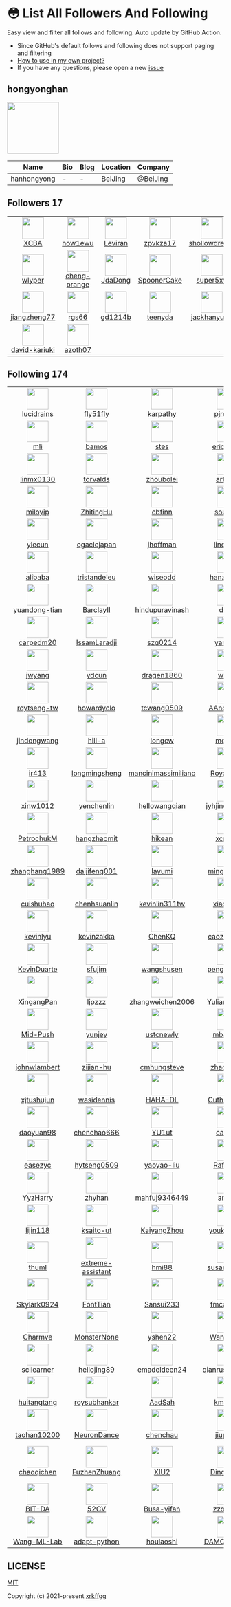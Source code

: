 # 😳 List All Followers And Following

 Easy view and filter all follows and following. Auto update by GitHub Action.

- Since GitHub's default follows and following does not support paging and filtering
- [How to use in my own project?](https://github.com/xrkffgg/list-all-followers-and-following/issues/1)
- If you have any questions, please open a new [issue](https://github.com/xrkffgg/list-all-followers-and-following/issues)

## hongyonghan

<img src="https://avatars.githubusercontent.com/u/53131561?v=4" width="120" />

| Name | Bio | Blog | Location | Company |
| -- | -- | -- | -- | -- |
| hanhongyong | - | - | BeiJing | [@BeiJing](https://github.com/BeiJing) |

## Followers <kbd>17</kbd>

<table>
  <tr>
    <td width="150" align="center">
      <a href="https://github.com/XCBA">
        <img src="https://avatars.githubusercontent.com/u/107749581?v=4" width="50" />
        <br />
        XCBA
      </a>
    </td>
    <td width="150" align="center">
      <a href="https://github.com/how1ewu">
        <img src="https://avatars.githubusercontent.com/u/98788152?v=4" width="50" />
        <br />
        how1ewu
      </a>
    </td>
    <td width="150" align="center">
      <a href="https://github.com/Leviran">
        <img src="https://avatars.githubusercontent.com/u/72565002?v=4" width="50" />
        <br />
        Leviran
      </a>
    </td>
    <td width="150" align="center">
      <a href="https://github.com/zpvkza17">
        <img src="https://avatars.githubusercontent.com/u/67278628?v=4" width="50" />
        <br />
        zpvkza17
      </a>
    </td>
    <td width="150" align="center">
      <a href="https://github.com/shollowdream">
        <img src="https://avatars.githubusercontent.com/u/66812066?v=4" width="50" />
        <br />
        shollowdream
      </a>
    </td>
  </tr><tr>
    <td width="150" align="center">
      <a href="https://github.com/wlyper">
        <img src="https://avatars.githubusercontent.com/u/62128180?v=4" width="50" />
        <br />
        wlyper
      </a>
    </td>
    <td width="150" align="center">
      <a href="https://github.com/cheng-orange">
        <img src="https://avatars.githubusercontent.com/u/59793503?v=4" width="50" />
        <br />
        cheng-orange
      </a>
    </td>
    <td width="150" align="center">
      <a href="https://github.com/JdaDong">
        <img src="https://avatars.githubusercontent.com/u/51486235?v=4" width="50" />
        <br />
        JdaDong
      </a>
    </td>
    <td width="150" align="center">
      <a href="https://github.com/SpoonerCake">
        <img src="https://avatars.githubusercontent.com/u/49234232?v=4" width="50" />
        <br />
        SpoonerCake
      </a>
    </td>
    <td width="150" align="center">
      <a href="https://github.com/super5xy">
        <img src="https://avatars.githubusercontent.com/u/47842371?v=4" width="50" />
        <br />
        super5xy
      </a>
    </td>
  </tr><tr>
    <td width="150" align="center">
      <a href="https://github.com/jiangzheng77">
        <img src="https://avatars.githubusercontent.com/u/47706313?v=4" width="50" />
        <br />
        jiangzheng77
      </a>
    </td>
    <td width="150" align="center">
      <a href="https://github.com/rgs66">
        <img src="https://avatars.githubusercontent.com/u/39143290?v=4" width="50" />
        <br />
        rgs66
      </a>
    </td>
    <td width="150" align="center">
      <a href="https://github.com/gd1214b">
        <img src="https://avatars.githubusercontent.com/u/37929478?v=4" width="50" />
        <br />
        gd1214b
      </a>
    </td>
    <td width="150" align="center">
      <a href="https://github.com/teenyda">
        <img src="https://avatars.githubusercontent.com/u/32611864?v=4" width="50" />
        <br />
        teenyda
      </a>
    </td>
    <td width="150" align="center">
      <a href="https://github.com/jackhanyuan">
        <img src="https://avatars.githubusercontent.com/u/24978318?v=4" width="50" />
        <br />
        jackhanyuan
      </a>
    </td>
  </tr><tr>
    <td width="150" align="center">
      <a href="https://github.com/david-kariuki">
        <img src="https://avatars.githubusercontent.com/u/14153276?v=4" width="50" />
        <br />
        david-kariuki
      </a>
    </td>
    <td width="150" align="center">
      <a href="https://github.com/azoth07">
        <img src="https://avatars.githubusercontent.com/u/7674044?v=4" width="50" />
        <br />
        azoth07
      </a>
    </td>
    <td width="150" align="center">
    </td>
    <td width="150" align="center">
    </td>
    <td width="150" align="center">
    </td>
  </tr>
</table>

## Following <kbd>174</kbd>

<table>
  <tr>
    <td width="150" align="center">
      <a href="https://github.com/lucidrains">
        <img src="https://avatars.githubusercontent.com/u/108653?v=4" width="50" />
        <br />
        lucidrains
      </a>
    </td>
    <td width="150" align="center">
      <a href="https://github.com/fly51fly">
        <img src="https://avatars.githubusercontent.com/u/128885?v=4" width="50" />
        <br />
        fly51fly
      </a>
    </td>
    <td width="150" align="center">
      <a href="https://github.com/karpathy">
        <img src="https://avatars.githubusercontent.com/u/241138?v=4" width="50" />
        <br />
        karpathy
      </a>
    </td>
    <td width="150" align="center">
      <a href="https://github.com/pjreddie">
        <img src="https://avatars.githubusercontent.com/u/302108?v=4" width="50" />
        <br />
        pjreddie
      </a>
    </td>
    <td width="150" align="center">
      <a href="https://github.com/goodfeli">
        <img src="https://avatars.githubusercontent.com/u/387866?v=4" width="50" />
        <br />
        goodfeli
      </a>
    </td>
  </tr><tr>
    <td width="150" align="center">
      <a href="https://github.com/mli">
        <img src="https://avatars.githubusercontent.com/u/421857?v=4" width="50" />
        <br />
        mli
      </a>
    </td>
    <td width="150" align="center">
      <a href="https://github.com/bamos">
        <img src="https://avatars.githubusercontent.com/u/707462?v=4" width="50" />
        <br />
        bamos
      </a>
    </td>
    <td width="150" align="center">
      <a href="https://github.com/stes">
        <img src="https://avatars.githubusercontent.com/u/727984?v=4" width="50" />
        <br />
        stes
      </a>
    </td>
    <td width="150" align="center">
      <a href="https://github.com/erictzeng">
        <img src="https://avatars.githubusercontent.com/u/833004?v=4" width="50" />
        <br />
        erictzeng
      </a>
    </td>
    <td width="150" align="center">
      <a href="https://github.com/arunmallya">
        <img src="https://avatars.githubusercontent.com/u/838538?v=4" width="50" />
        <br />
        arunmallya
      </a>
    </td>
  </tr><tr>
    <td width="150" align="center">
      <a href="https://github.com/linmx0130">
        <img src="https://avatars.githubusercontent.com/u/975318?v=4" width="50" />
        <br />
        linmx0130
      </a>
    </td>
    <td width="150" align="center">
      <a href="https://github.com/torvalds">
        <img src="https://avatars.githubusercontent.com/u/1024025?v=4" width="50" />
        <br />
        torvalds
      </a>
    </td>
    <td width="150" align="center">
      <a href="https://github.com/zhoubolei">
        <img src="https://avatars.githubusercontent.com/u/1149687?v=4" width="50" />
        <br />
        zhoubolei
      </a>
    </td>
    <td width="150" align="center">
      <a href="https://github.com/artix41">
        <img src="https://avatars.githubusercontent.com/u/1157968?v=4" width="50" />
        <br />
        artix41
      </a>
    </td>
    <td width="150" align="center">
      <a href="https://github.com/rbgirshick">
        <img src="https://avatars.githubusercontent.com/u/1190634?v=4" width="50" />
        <br />
        rbgirshick
      </a>
    </td>
  </tr><tr>
    <td width="150" align="center">
      <a href="https://github.com/miloyip">
        <img src="https://avatars.githubusercontent.com/u/1195774?v=4" width="50" />
        <br />
        miloyip
      </a>
    </td>
    <td width="150" align="center">
      <a href="https://github.com/ZhitingHu">
        <img src="https://avatars.githubusercontent.com/u/1204484?v=4" width="50" />
        <br />
        ZhitingHu
      </a>
    </td>
    <td width="150" align="center">
      <a href="https://github.com/cbfinn">
        <img src="https://avatars.githubusercontent.com/u/1254657?v=4" width="50" />
        <br />
        cbfinn
      </a>
    </td>
    <td width="150" align="center">
      <a href="https://github.com/soumith">
        <img src="https://avatars.githubusercontent.com/u/1310570?v=4" width="50" />
        <br />
        soumith
      </a>
    </td>
    <td width="150" align="center">
      <a href="https://github.com/rflamary">
        <img src="https://avatars.githubusercontent.com/u/1386873?v=4" width="50" />
        <br />
        rflamary
      </a>
    </td>
  </tr><tr>
    <td width="150" align="center">
      <a href="https://github.com/ylecun">
        <img src="https://avatars.githubusercontent.com/u/1435513?v=4" width="50" />
        <br />
        ylecun
      </a>
    </td>
    <td width="150" align="center">
      <a href="https://github.com/ogaclejapan">
        <img src="https://avatars.githubusercontent.com/u/1496485?v=4" width="50" />
        <br />
        ogaclejapan
      </a>
    </td>
    <td width="150" align="center">
      <a href="https://github.com/jhoffman">
        <img src="https://avatars.githubusercontent.com/u/1610783?v=4" width="50" />
        <br />
        jhoffman
      </a>
    </td>
    <td width="150" align="center">
      <a href="https://github.com/lindahua">
        <img src="https://avatars.githubusercontent.com/u/1900250?v=4" width="50" />
        <br />
        lindahua
      </a>
    </td>
    <td width="150" align="center">
      <a href="https://github.com/junyanz">
        <img src="https://avatars.githubusercontent.com/u/1924757?v=4" width="50" />
        <br />
        junyanz
      </a>
    </td>
  </tr><tr>
    <td width="150" align="center">
      <a href="https://github.com/alibaba">
        <img src="https://avatars.githubusercontent.com/u/1961952?v=4" width="50" />
        <br />
        alibaba
      </a>
    </td>
    <td width="150" align="center">
      <a href="https://github.com/tristandeleu">
        <img src="https://avatars.githubusercontent.com/u/2018752?v=4" width="50" />
        <br />
        tristandeleu
      </a>
    </td>
    <td width="150" align="center">
      <a href="https://github.com/wiseodd">
        <img src="https://avatars.githubusercontent.com/u/2296722?v=4" width="50" />
        <br />
        wiseodd
      </a>
    </td>
    <td width="150" align="center">
      <a href="https://github.com/hanzhaoml">
        <img src="https://avatars.githubusercontent.com/u/2367092?v=4" width="50" />
        <br />
        hanzhaoml
      </a>
    </td>
    <td width="150" align="center">
      <a href="https://github.com/jcjohnson">
        <img src="https://avatars.githubusercontent.com/u/2718714?v=4" width="50" />
        <br />
        jcjohnson
      </a>
    </td>
  </tr><tr>
    <td width="150" align="center">
      <a href="https://github.com/yuandong-tian">
        <img src="https://avatars.githubusercontent.com/u/2973937?v=4" width="50" />
        <br />
        yuandong-tian
      </a>
    </td>
    <td width="150" align="center">
      <a href="https://github.com/BarclayII">
        <img src="https://avatars.githubusercontent.com/u/2978100?v=4" width="50" />
        <br />
        BarclayII
      </a>
    </td>
    <td width="150" align="center">
      <a href="https://github.com/hindupuravinash">
        <img src="https://avatars.githubusercontent.com/u/3033246?v=4" width="50" />
        <br />
        hindupuravinash
      </a>
    </td>
    <td width="150" align="center">
      <a href="https://github.com/ddtm">
        <img src="https://avatars.githubusercontent.com/u/3285481?v=4" width="50" />
        <br />
        ddtm
      </a>
    </td>
    <td width="150" align="center">
      <a href="https://github.com/iamaziz">
        <img src="https://avatars.githubusercontent.com/u/3298308?v=4" width="50" />
        <br />
        iamaziz
      </a>
    </td>
  </tr><tr>
    <td width="150" align="center">
      <a href="https://github.com/carpedm20">
        <img src="https://avatars.githubusercontent.com/u/3346407?v=4" width="50" />
        <br />
        carpedm20
      </a>
    </td>
    <td width="150" align="center">
      <a href="https://github.com/IssamLaradji">
        <img src="https://avatars.githubusercontent.com/u/3382128?v=4" width="50" />
        <br />
        IssamLaradji
      </a>
    </td>
    <td width="150" align="center">
      <a href="https://github.com/szq0214">
        <img src="https://avatars.githubusercontent.com/u/3794909?v=4" width="50" />
        <br />
        szq0214
      </a>
    </td>
    <td width="150" align="center">
      <a href="https://github.com/yaringal">
        <img src="https://avatars.githubusercontent.com/u/3817641?v=4" width="50" />
        <br />
        yaringal
      </a>
    </td>
    <td width="150" align="center">
      <a href="https://github.com/floodsung">
        <img src="https://avatars.githubusercontent.com/u/3880963?v=4" width="50" />
        <br />
        floodsung
      </a>
    </td>
  </tr><tr>
    <td width="150" align="center">
      <a href="https://github.com/jwyang">
        <img src="https://avatars.githubusercontent.com/u/3894247?v=4" width="50" />
        <br />
        jwyang
      </a>
    </td>
    <td width="150" align="center">
      <a href="https://github.com/ydcun">
        <img src="https://avatars.githubusercontent.com/u/4220967?v=4" width="50" />
        <br />
        ydcun
      </a>
    </td>
    <td width="150" align="center">
      <a href="https://github.com/dragen1860">
        <img src="https://avatars.githubusercontent.com/u/4252555?v=4" width="50" />
        <br />
        dragen1860
      </a>
    </td>
    <td width="150" align="center">
      <a href="https://github.com/wtliao">
        <img src="https://avatars.githubusercontent.com/u/4618954?v=4" width="50" />
        <br />
        wtliao
      </a>
    </td>
    <td width="150" align="center">
      <a href="https://github.com/Cadene">
        <img src="https://avatars.githubusercontent.com/u/4681518?v=4" width="50" />
        <br />
        Cadene
      </a>
    </td>
  </tr><tr>
    <td width="150" align="center">
      <a href="https://github.com/roytseng-tw">
        <img src="https://avatars.githubusercontent.com/u/5027936?v=4" width="50" />
        <br />
        roytseng-tw
      </a>
    </td>
    <td width="150" align="center">
      <a href="https://github.com/howardyclo">
        <img src="https://avatars.githubusercontent.com/u/5404410?v=4" width="50" />
        <br />
        howardyclo
      </a>
    </td>
    <td width="150" align="center">
      <a href="https://github.com/tcwang0509">
        <img src="https://avatars.githubusercontent.com/u/5497944?v=4" width="50" />
        <br />
        tcwang0509
      </a>
    </td>
    <td width="150" align="center">
      <a href="https://github.com/AAnoosheh">
        <img src="https://avatars.githubusercontent.com/u/5615503?v=4" width="50" />
        <br />
        AAnoosheh
      </a>
    </td>
    <td width="150" align="center">
      <a href="https://github.com/shurans">
        <img src="https://avatars.githubusercontent.com/u/5804738?v=4" width="50" />
        <br />
        shurans
      </a>
    </td>
  </tr><tr>
    <td width="150" align="center">
      <a href="https://github.com/jindongwang">
        <img src="https://avatars.githubusercontent.com/u/6158206?v=4" width="50" />
        <br />
        jindongwang
      </a>
    </td>
    <td width="150" align="center">
      <a href="https://github.com/hill-a">
        <img src="https://avatars.githubusercontent.com/u/6171343?v=4" width="50" />
        <br />
        hill-a
      </a>
    </td>
    <td width="150" align="center">
      <a href="https://github.com/longcw">
        <img src="https://avatars.githubusercontent.com/u/6198400?v=4" width="50" />
        <br />
        longcw
      </a>
    </td>
    <td width="150" align="center">
      <a href="https://github.com/meetps">
        <img src="https://avatars.githubusercontent.com/u/6251729?v=4" width="50" />
        <br />
        meetps
      </a>
    </td>
    <td width="150" align="center">
      <a href="https://github.com/ChenglongChen">
        <img src="https://avatars.githubusercontent.com/u/6316171?v=4" width="50" />
        <br />
        ChenglongChen
      </a>
    </td>
  </tr><tr>
    <td width="150" align="center">
      <a href="https://github.com/ir413">
        <img src="https://avatars.githubusercontent.com/u/6415258?v=4" width="50" />
        <br />
        ir413
      </a>
    </td>
    <td width="150" align="center">
      <a href="https://github.com/longmingsheng">
        <img src="https://avatars.githubusercontent.com/u/6441121?v=4" width="50" />
        <br />
        longmingsheng
      </a>
    </td>
    <td width="150" align="center">
      <a href="https://github.com/mancinimassimiliano">
        <img src="https://avatars.githubusercontent.com/u/6758182?v=4" width="50" />
        <br />
        mancinimassimiliano
      </a>
    </td>
    <td width="150" align="center">
      <a href="https://github.com/RoyalVane">
        <img src="https://avatars.githubusercontent.com/u/6834885?v=4" width="50" />
        <br />
        RoyalVane
      </a>
    </td>
    <td width="150" align="center">
      <a href="https://github.com/nasimrahaman">
        <img src="https://avatars.githubusercontent.com/u/7032458?v=4" width="50" />
        <br />
        nasimrahaman
      </a>
    </td>
  </tr><tr>
    <td width="150" align="center">
      <a href="https://github.com/xinw1012">
        <img src="https://avatars.githubusercontent.com/u/7043460?v=4" width="50" />
        <br />
        xinw1012
      </a>
    </td>
    <td width="150" align="center">
      <a href="https://github.com/yenchenlin">
        <img src="https://avatars.githubusercontent.com/u/7057863?v=4" width="50" />
        <br />
        yenchenlin
      </a>
    </td>
    <td width="150" align="center">
      <a href="https://github.com/hellowangqian">
        <img src="https://avatars.githubusercontent.com/u/7327614?v=4" width="50" />
        <br />
        hellowangqian
      </a>
    </td>
    <td width="150" align="center">
      <a href="https://github.com/jyhjinghwang">
        <img src="https://avatars.githubusercontent.com/u/7334548?v=4" width="50" />
        <br />
        jyhjinghwang
      </a>
    </td>
    <td width="150" align="center">
      <a href="https://github.com/yyuanad">
        <img src="https://avatars.githubusercontent.com/u/7336485?v=4" width="50" />
        <br />
        yyuanad
      </a>
    </td>
  </tr><tr>
    <td width="150" align="center">
      <a href="https://github.com/PetrochukM">
        <img src="https://avatars.githubusercontent.com/u/7424737?v=4" width="50" />
        <br />
        PetrochukM
      </a>
    </td>
    <td width="150" align="center">
      <a href="https://github.com/hangzhaomit">
        <img src="https://avatars.githubusercontent.com/u/7707670?v=4" width="50" />
        <br />
        hangzhaomit
      </a>
    </td>
    <td width="150" align="center">
      <a href="https://github.com/hikean">
        <img src="https://avatars.githubusercontent.com/u/7871955?v=4" width="50" />
        <br />
        hikean
      </a>
    </td>
    <td width="150" align="center">
      <a href="https://github.com/xcpeng">
        <img src="https://avatars.githubusercontent.com/u/7874222?v=4" width="50" />
        <br />
        xcpeng
      </a>
    </td>
    <td width="150" align="center">
      <a href="https://github.com/wzsong17">
        <img src="https://avatars.githubusercontent.com/u/7880567?v=4" width="50" />
        <br />
        wzsong17
      </a>
    </td>
  </tr><tr>
    <td width="150" align="center">
      <a href="https://github.com/zhanghang1989">
        <img src="https://avatars.githubusercontent.com/u/8041160?v=4" width="50" />
        <br />
        zhanghang1989
      </a>
    </td>
    <td width="150" align="center">
      <a href="https://github.com/daijifeng001">
        <img src="https://avatars.githubusercontent.com/u/8341653?v=4" width="50" />
        <br />
        daijifeng001
      </a>
    </td>
    <td width="150" align="center">
      <a href="https://github.com/layumi">
        <img src="https://avatars.githubusercontent.com/u/8390471?v=4" width="50" />
        <br />
        layumi
      </a>
    </td>
    <td width="150" align="center">
      <a href="https://github.com/mingyuliutw">
        <img src="https://avatars.githubusercontent.com/u/8594682?v=4" width="50" />
        <br />
        mingyuliutw
      </a>
    </td>
    <td width="150" align="center">
      <a href="https://github.com/jvanvugt">
        <img src="https://avatars.githubusercontent.com/u/8615579?v=4" width="50" />
        <br />
        jvanvugt
      </a>
    </td>
  </tr><tr>
    <td width="150" align="center">
      <a href="https://github.com/cuishuhao">
        <img src="https://avatars.githubusercontent.com/u/9152900?v=4" width="50" />
        <br />
        cuishuhao
      </a>
    </td>
    <td width="150" align="center">
      <a href="https://github.com/chenhsuanlin">
        <img src="https://avatars.githubusercontent.com/u/9806735?v=4" width="50" />
        <br />
        chenhsuanlin
      </a>
    </td>
    <td width="150" align="center">
      <a href="https://github.com/kevinlin311tw">
        <img src="https://avatars.githubusercontent.com/u/9973040?v=4" width="50" />
        <br />
        kevinlin311tw
      </a>
    </td>
    <td width="150" align="center">
      <a href="https://github.com/xiaolonw">
        <img src="https://avatars.githubusercontent.com/u/10133277?v=4" width="50" />
        <br />
        xiaolonw
      </a>
    </td>
    <td width="150" align="center">
      <a href="https://github.com/fungtion">
        <img src="https://avatars.githubusercontent.com/u/10267392?v=4" width="50" />
        <br />
        fungtion
      </a>
    </td>
  </tr><tr>
    <td width="150" align="center">
      <a href="https://github.com/kevinlyu">
        <img src="https://avatars.githubusercontent.com/u/10331215?v=4" width="50" />
        <br />
        kevinlyu
      </a>
    </td>
    <td width="150" align="center">
      <a href="https://github.com/kevinzakka">
        <img src="https://avatars.githubusercontent.com/u/10518920?v=4" width="50" />
        <br />
        kevinzakka
      </a>
    </td>
    <td width="150" align="center">
      <a href="https://github.com/ChenKQ">
        <img src="https://avatars.githubusercontent.com/u/10692989?v=4" width="50" />
        <br />
        ChenKQ
      </a>
    </td>
    <td width="150" align="center">
      <a href="https://github.com/caozhangjie">
        <img src="https://avatars.githubusercontent.com/u/10905817?v=4" width="50" />
        <br />
        caozhangjie
      </a>
    </td>
    <td width="150" align="center">
      <a href="https://github.com/KaimingHe">
        <img src="https://avatars.githubusercontent.com/u/11435359?v=4" width="50" />
        <br />
        KaimingHe
      </a>
    </td>
  </tr><tr>
    <td width="150" align="center">
      <a href="https://github.com/KevinDuarte">
        <img src="https://avatars.githubusercontent.com/u/11702197?v=4" width="50" />
        <br />
        KevinDuarte
      </a>
    </td>
    <td width="150" align="center">
      <a href="https://github.com/sfujim">
        <img src="https://avatars.githubusercontent.com/u/12649111?v=4" width="50" />
        <br />
        sfujim
      </a>
    </td>
    <td width="150" align="center">
      <a href="https://github.com/wangshusen">
        <img src="https://avatars.githubusercontent.com/u/12660689?v=4" width="50" />
        <br />
        wangshusen
      </a>
    </td>
    <td width="150" align="center">
      <a href="https://github.com/peng-zhihui">
        <img src="https://avatars.githubusercontent.com/u/12994887?v=4" width="50" />
        <br />
        peng-zhihui
      </a>
    </td>
    <td width="150" align="center">
      <a href="https://github.com/lemairecarl">
        <img src="https://avatars.githubusercontent.com/u/13444373?v=4" width="50" />
        <br />
        lemairecarl
      </a>
    </td>
  </tr><tr>
    <td width="150" align="center">
      <a href="https://github.com/XingangPan">
        <img src="https://avatars.githubusercontent.com/u/13579537?v=4" width="50" />
        <br />
        XingangPan
      </a>
    </td>
    <td width="150" align="center">
      <a href="https://github.com/ljpzzz">
        <img src="https://avatars.githubusercontent.com/u/13940977?v=4" width="50" />
        <br />
        ljpzzz
      </a>
    </td>
    <td width="150" align="center">
      <a href="https://github.com/zhangweichen2006">
        <img src="https://avatars.githubusercontent.com/u/14069331?v=4" width="50" />
        <br />
        zhangweichen2006
      </a>
    </td>
    <td width="150" align="center">
      <a href="https://github.com/Yuliang-Zou">
        <img src="https://avatars.githubusercontent.com/u/14304413?v=4" width="50" />
        <br />
        Yuliang-Zou
      </a>
    </td>
    <td width="150" align="center">
      <a href="https://github.com/openai">
        <img src="https://avatars.githubusercontent.com/u/14957082?v=4" width="50" />
        <br />
        openai
      </a>
    </td>
  </tr><tr>
    <td width="150" align="center">
      <a href="https://github.com/Mid-Push">
        <img src="https://avatars.githubusercontent.com/u/15361574?v=4" width="50" />
        <br />
        Mid-Push
      </a>
    </td>
    <td width="150" align="center">
      <a href="https://github.com/yunjey">
        <img src="https://avatars.githubusercontent.com/u/15663219?v=4" width="50" />
        <br />
        yunjey
      </a>
    </td>
    <td width="150" align="center">
      <a href="https://github.com/ustcnewly">
        <img src="https://avatars.githubusercontent.com/u/15941611?v=4" width="50" />
        <br />
        ustcnewly
      </a>
    </td>
    <td width="150" align="center">
      <a href="https://github.com/mbadry1">
        <img src="https://avatars.githubusercontent.com/u/16426491?v=4" width="50" />
        <br />
        mbadry1
      </a>
    </td>
    <td width="150" align="center">
      <a href="https://github.com/phquang">
        <img src="https://avatars.githubusercontent.com/u/16700047?v=4" width="50" />
        <br />
        phquang
      </a>
    </td>
  </tr><tr>
    <td width="150" align="center">
      <a href="https://github.com/johnwlambert">
        <img src="https://avatars.githubusercontent.com/u/16724970?v=4" width="50" />
        <br />
        johnwlambert
      </a>
    </td>
    <td width="150" align="center">
      <a href="https://github.com/zijian-hu">
        <img src="https://avatars.githubusercontent.com/u/16883354?v=4" width="50" />
        <br />
        zijian-hu
      </a>
    </td>
    <td width="150" align="center">
      <a href="https://github.com/cmhungsteve">
        <img src="https://avatars.githubusercontent.com/u/17039429?v=4" width="50" />
        <br />
        cmhungsteve
      </a>
    </td>
    <td width="150" align="center">
      <a href="https://github.com/zhaoxin94">
        <img src="https://avatars.githubusercontent.com/u/17290908?v=4" width="50" />
        <br />
        zhaoxin94
      </a>
    </td>
    <td width="150" align="center">
      <a href="https://github.com/yichuan9527">
        <img src="https://avatars.githubusercontent.com/u/17669470?v=4" width="50" />
        <br />
        yichuan9527
      </a>
    </td>
  </tr><tr>
    <td width="150" align="center">
      <a href="https://github.com/xjtushujun">
        <img src="https://avatars.githubusercontent.com/u/17907867?v=4" width="50" />
        <br />
        xjtushujun
      </a>
    </td>
    <td width="150" align="center">
      <a href="https://github.com/wasidennis">
        <img src="https://avatars.githubusercontent.com/u/18225595?v=4" width="50" />
        <br />
        wasidennis
      </a>
    </td>
    <td width="150" align="center">
      <a href="https://github.com/HAHA-DL">
        <img src="https://avatars.githubusercontent.com/u/18346093?v=4" width="50" />
        <br />
        HAHA-DL
      </a>
    </td>
    <td width="150" align="center">
      <a href="https://github.com/CuthbertCai">
        <img src="https://avatars.githubusercontent.com/u/18358406?v=4" width="50" />
        <br />
        CuthbertCai
      </a>
    </td>
    <td width="150" align="center">
      <a href="https://github.com/yuhuayc">
        <img src="https://avatars.githubusercontent.com/u/18379208?v=4" width="50" />
        <br />
        yuhuayc
      </a>
    </td>
  </tr><tr>
    <td width="150" align="center">
      <a href="https://github.com/daoyuan98">
        <img src="https://avatars.githubusercontent.com/u/19143104?v=4" width="50" />
        <br />
        daoyuan98
      </a>
    </td>
    <td width="150" align="center">
      <a href="https://github.com/chenchao666">
        <img src="https://avatars.githubusercontent.com/u/19189439?v=4" width="50" />
        <br />
        chenchao666
      </a>
    </td>
    <td width="150" align="center">
      <a href="https://github.com/YU1ut">
        <img src="https://avatars.githubusercontent.com/u/19549807?v=4" width="50" />
        <br />
        YU1ut
      </a>
    </td>
    <td width="150" align="center">
      <a href="https://github.com/canyilu">
        <img src="https://avatars.githubusercontent.com/u/19604045?v=4" width="50" />
        <br />
        canyilu
      </a>
    </td>
    <td width="150" align="center">
      <a href="https://github.com/yzou2">
        <img src="https://avatars.githubusercontent.com/u/20036855?v=4" width="50" />
        <br />
        yzou2
      </a>
    </td>
  </tr><tr>
    <td width="150" align="center">
      <a href="https://github.com/easezyc">
        <img src="https://avatars.githubusercontent.com/u/20279673?v=4" width="50" />
        <br />
        easezyc
      </a>
    </td>
    <td width="150" align="center">
      <a href="https://github.com/hytseng0509">
        <img src="https://avatars.githubusercontent.com/u/20281576?v=4" width="50" />
        <br />
        hytseng0509
      </a>
    </td>
    <td width="150" align="center">
      <a href="https://github.com/yaoyao-liu">
        <img src="https://avatars.githubusercontent.com/u/20499376?v=4" width="50" />
        <br />
        yaoyao-liu
      </a>
    </td>
    <td width="150" align="center">
      <a href="https://github.com/Rafael1s">
        <img src="https://avatars.githubusercontent.com/u/20628246?v=4" width="50" />
        <br />
        Rafael1s
      </a>
    </td>
    <td width="150" align="center">
      <a href="https://github.com/vinodkkurmi">
        <img src="https://avatars.githubusercontent.com/u/20721737?v=4" width="50" />
        <br />
        vinodkkurmi
      </a>
    </td>
  </tr><tr>
    <td width="150" align="center">
      <a href="https://github.com/YyzHarry">
        <img src="https://avatars.githubusercontent.com/u/20859049?v=4" width="50" />
        <br />
        YyzHarry
      </a>
    </td>
    <td width="150" align="center">
      <a href="https://github.com/zhyhan">
        <img src="https://avatars.githubusercontent.com/u/21017200?v=4" width="50" />
        <br />
        zhyhan
      </a>
    </td>
    <td width="150" align="center">
      <a href="https://github.com/mahfuj9346449">
        <img src="https://avatars.githubusercontent.com/u/22044404?v=4" width="50" />
        <br />
        mahfuj9346449
      </a>
    </td>
    <td width="150" align="center">
      <a href="https://github.com/amusi">
        <img src="https://avatars.githubusercontent.com/u/22436957?v=4" width="50" />
        <br />
        amusi
      </a>
    </td>
    <td width="150" align="center">
      <a href="https://github.com/vaibhavnaagar">
        <img src="https://avatars.githubusercontent.com/u/22620738?v=4" width="50" />
        <br />
        vaibhavnaagar
      </a>
    </td>
  </tr><tr>
    <td width="150" align="center">
      <a href="https://github.com/lijin118">
        <img src="https://avatars.githubusercontent.com/u/22785405?v=4" width="50" />
        <br />
        lijin118
      </a>
    </td>
    <td width="150" align="center">
      <a href="https://github.com/ksaito-ut">
        <img src="https://avatars.githubusercontent.com/u/22871553?v=4" width="50" />
        <br />
        ksaito-ut
      </a>
    </td>
    <td width="150" align="center">
      <a href="https://github.com/KaiyangZhou">
        <img src="https://avatars.githubusercontent.com/u/22972972?v=4" width="50" />
        <br />
        KaiyangZhou
      </a>
    </td>
    <td width="150" align="center">
      <a href="https://github.com/youkaichao">
        <img src="https://avatars.githubusercontent.com/u/23236638?v=4" width="50" />
        <br />
        youkaichao
      </a>
    </td>
    <td width="150" align="center">
      <a href="https://github.com/yuleiniu">
        <img src="https://avatars.githubusercontent.com/u/23349888?v=4" width="50" />
        <br />
        yuleiniu
      </a>
    </td>
  </tr><tr>
    <td width="150" align="center">
      <a href="https://github.com/thuml">
        <img src="https://avatars.githubusercontent.com/u/23359141?v=4" width="50" />
        <br />
        thuml
      </a>
    </td>
    <td width="150" align="center">
      <a href="https://github.com/extreme-assistant">
        <img src="https://avatars.githubusercontent.com/u/23378199?v=4" width="50" />
        <br />
        extreme-assistant
      </a>
    </td>
    <td width="150" align="center">
      <a href="https://github.com/hmi88">
        <img src="https://avatars.githubusercontent.com/u/23426113?v=4" width="50" />
        <br />
        hmi88
      </a>
    </td>
    <td width="150" align="center">
      <a href="https://github.com/susanli2016">
        <img src="https://avatars.githubusercontent.com/u/24217243?v=4" width="50" />
        <br />
        susanli2016
      </a>
    </td>
    <td width="150" align="center">
      <a href="https://github.com/KaihuaTang">
        <img src="https://avatars.githubusercontent.com/u/24402685?v=4" width="50" />
        <br />
        KaihuaTang
      </a>
    </td>
  </tr><tr>
    <td width="150" align="center">
      <a href="https://github.com/Skylark0924">
        <img src="https://avatars.githubusercontent.com/u/24936522?v=4" width="50" />
        <br />
        Skylark0924
      </a>
    </td>
    <td width="150" align="center">
      <a href="https://github.com/FontTian">
        <img src="https://avatars.githubusercontent.com/u/26818667?v=4" width="50" />
        <br />
        FontTian
      </a>
    </td>
    <td width="150" align="center">
      <a href="https://github.com/Sansui233">
        <img src="https://avatars.githubusercontent.com/u/27474981?v=4" width="50" />
        <br />
        Sansui233
      </a>
    </td>
    <td width="150" align="center">
      <a href="https://github.com/fmcarlucci">
        <img src="https://avatars.githubusercontent.com/u/27766473?v=4" width="50" />
        <br />
        fmcarlucci
      </a>
    </td>
    <td width="150" align="center">
      <a href="https://github.com/LovelyBuggies">
        <img src="https://avatars.githubusercontent.com/u/29083689?v=4" width="50" />
        <br />
        LovelyBuggies
      </a>
    </td>
  </tr><tr>
    <td width="150" align="center">
      <a href="https://github.com/Charmve">
        <img src="https://avatars.githubusercontent.com/u/29084184?v=4" width="50" />
        <br />
        Charmve
      </a>
    </td>
    <td width="150" align="center">
      <a href="https://github.com/MonsterNone">
        <img src="https://avatars.githubusercontent.com/u/29427250?v=4" width="50" />
        <br />
        MonsterNone
      </a>
    </td>
    <td width="150" align="center">
      <a href="https://github.com/yshen22">
        <img src="https://avatars.githubusercontent.com/u/32374479?v=4" width="50" />
        <br />
        yshen22
      </a>
    </td>
    <td width="150" align="center">
      <a href="https://github.com/Wangt-CN">
        <img src="https://avatars.githubusercontent.com/u/32795963?v=4" width="50" />
        <br />
        Wangt-CN
      </a>
    </td>
    <td width="150" align="center">
      <a href="https://github.com/A-bone1">
        <img src="https://avatars.githubusercontent.com/u/33772094?v=4" width="50" />
        <br />
        A-bone1
      </a>
    </td>
  </tr><tr>
    <td width="150" align="center">
      <a href="https://github.com/scilearner">
        <img src="https://avatars.githubusercontent.com/u/33806048?v=4" width="50" />
        <br />
        scilearner
      </a>
    </td>
    <td width="150" align="center">
      <a href="https://github.com/hellojing89">
        <img src="https://avatars.githubusercontent.com/u/37859707?v=4" width="50" />
        <br />
        hellojing89
      </a>
    </td>
    <td width="150" align="center">
      <a href="https://github.com/emadeldeen24">
        <img src="https://avatars.githubusercontent.com/u/37911596?v=4" width="50" />
        <br />
        emadeldeen24
      </a>
    </td>
    <td width="150" align="center">
      <a href="https://github.com/qianrusun1015">
        <img src="https://avatars.githubusercontent.com/u/39019156?v=4" width="50" />
        <br />
        qianrusun1015
      </a>
    </td>
    <td width="150" align="center">
      <a href="https://github.com/YBZh">
        <img src="https://avatars.githubusercontent.com/u/41507970?v=4" width="50" />
        <br />
        YBZh
      </a>
    </td>
  </tr><tr>
    <td width="150" align="center">
      <a href="https://github.com/huitangtang">
        <img src="https://avatars.githubusercontent.com/u/42053362?v=4" width="50" />
        <br />
        huitangtang
      </a>
    </td>
    <td width="150" align="center">
      <a href="https://github.com/roysubhankar">
        <img src="https://avatars.githubusercontent.com/u/42292050?v=4" width="50" />
        <br />
        roysubhankar
      </a>
    </td>
    <td width="150" align="center">
      <a href="https://github.com/AadSah">
        <img src="https://avatars.githubusercontent.com/u/42816120?v=4" width="50" />
        <br />
        AadSah
      </a>
    </td>
    <td width="150" align="center">
      <a href="https://github.com/kmakise">
        <img src="https://avatars.githubusercontent.com/u/43256731?v=4" width="50" />
        <br />
        kmakise
      </a>
    </td>
    <td width="150" align="center">
      <a href="https://github.com/datawhalechina">
        <img src="https://avatars.githubusercontent.com/u/46047812?v=4" width="50" />
        <br />
        datawhalechina
      </a>
    </td>
  </tr><tr>
    <td width="150" align="center">
      <a href="https://github.com/taohan10200">
        <img src="https://avatars.githubusercontent.com/u/46162738?v=4" width="50" />
        <br />
        taohan10200
      </a>
    </td>
    <td width="150" align="center">
      <a href="https://github.com/NeuronDance">
        <img src="https://avatars.githubusercontent.com/u/47145013?v=4" width="50" />
        <br />
        NeuronDance
      </a>
    </td>
    <td width="150" align="center">
      <a href="https://github.com/chenchau">
        <img src="https://avatars.githubusercontent.com/u/48696007?v=4" width="50" />
        <br />
        chenchau
      </a>
    </td>
    <td width="150" align="center">
      <a href="https://github.com/jiupinjia">
        <img src="https://avatars.githubusercontent.com/u/51430557?v=4" width="50" />
        <br />
        jiupinjia
      </a>
    </td>
    <td width="150" align="center">
      <a href="https://github.com/yfzhang114">
        <img src="https://avatars.githubusercontent.com/u/53161950?v=4" width="50" />
        <br />
        yfzhang114
      </a>
    </td>
  </tr><tr>
    <td width="150" align="center">
      <a href="https://github.com/chaoqichen">
        <img src="https://avatars.githubusercontent.com/u/53174598?v=4" width="50" />
        <br />
        chaoqichen
      </a>
    </td>
    <td width="150" align="center">
      <a href="https://github.com/FuzhenZhuang">
        <img src="https://avatars.githubusercontent.com/u/53433080?v=4" width="50" />
        <br />
        FuzhenZhuang
      </a>
    </td>
    <td width="150" align="center">
      <a href="https://github.com/XIU2">
        <img src="https://avatars.githubusercontent.com/u/54703944?v=4" width="50" />
        <br />
        XIU2
      </a>
    </td>
    <td width="150" align="center">
      <a href="https://github.com/DingXiaoH">
        <img src="https://avatars.githubusercontent.com/u/55726946?v=4" width="50" />
        <br />
        DingXiaoH
      </a>
    </td>
    <td width="150" align="center">
      <a href="https://github.com/Zhongying-Deng">
        <img src="https://avatars.githubusercontent.com/u/58741831?v=4" width="50" />
        <br />
        Zhongying-Deng
      </a>
    </td>
  </tr><tr>
    <td width="150" align="center">
      <a href="https://github.com/BIT-DA">
        <img src="https://avatars.githubusercontent.com/u/59510937?v=4" width="50" />
        <br />
        BIT-DA
      </a>
    </td>
    <td width="150" align="center">
      <a href="https://github.com/52CV">
        <img src="https://avatars.githubusercontent.com/u/62801906?v=4" width="50" />
        <br />
        52CV
      </a>
    </td>
    <td width="150" align="center">
      <a href="https://github.com/Busa-yifan">
        <img src="https://avatars.githubusercontent.com/u/69914838?v=4" width="50" />
        <br />
        Busa-yifan
      </a>
    </td>
    <td width="150" align="center">
      <a href="https://github.com/zzqinglei">
        <img src="https://avatars.githubusercontent.com/u/75826124?v=4" width="50" />
        <br />
        zzqinglei
      </a>
    </td>
    <td width="150" align="center">
      <a href="https://github.com/yu-steven">
        <img src="https://avatars.githubusercontent.com/u/78414278?v=4" width="50" />
        <br />
        yu-steven
      </a>
    </td>
  </tr><tr>
    <td width="150" align="center">
      <a href="https://github.com/Wang-ML-Lab">
        <img src="https://avatars.githubusercontent.com/u/85480432?v=4" width="50" />
        <br />
        Wang-ML-Lab
      </a>
    </td>
    <td width="150" align="center">
      <a href="https://github.com/adapt-python">
        <img src="https://avatars.githubusercontent.com/u/86614251?v=4" width="50" />
        <br />
        adapt-python
      </a>
    </td>
    <td width="150" align="center">
      <a href="https://github.com/houlaoshi">
        <img src="https://avatars.githubusercontent.com/u/91710788?v=4" width="50" />
        <br />
        houlaoshi
      </a>
    </td>
    <td width="150" align="center">
      <a href="https://github.com/DAMO-DI-ML">
        <img src="https://avatars.githubusercontent.com/u/95827885?v=4" width="50" />
        <br />
        DAMO-DI-ML
      </a>
    </td>
    <td width="150" align="center">
    </td>
  </tr>
</table>

## LICENSE

[MIT](https://github.com/xrkffgg/list-all-followers-and-following/blob/main/LICENSE)

Copyright (c) 2021-present [xrkffgg](https://github.com/xrkffgg)

